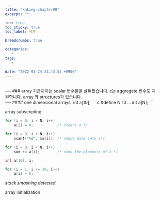 ```yaml
---
title: "knking-chapter08"
excerpt: ""

toc: true
toc_sticky: true
toc_label: 목차

breadcrumbs: true

categories:
   - 
tags:
   - 

date: "2022-01-24 23:43:53 +0900"
---
```

<br>
---
### array
지금까지는 scalar 변수들을 살펴봤습니다. c는 aggregate 변수도 지원합니다.  
array 와 structures가 있습니다.

<br>
---
#### one dimensional arrays
`int a[10];`  
```c
#define N 10
...
int a[N];
```

array subscripting  
```c
for (i = 0; i < N; i++)
    a[i] = 0;           /* clears a */
```
```c
for (i = 0; i < N; i++)
    scanf("%d", &a[i]); /* reads data into a*/
```
```c
for (i = 0; i < N; i++)
    sum += a[i];        /* sums the elements of a */
```

```c
int a[10], i;

for (i = 1; i <= 10; i++)
    a[i] = 0;
```
*stack smashing detected*  

array initialization  





































